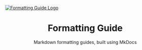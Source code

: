 [![Formatting Guide Logo](https://raw.githubusercontent.com/frogweezer/formatting/master/docs/assets/repo-card.png)](https://frogweezer.github.io/formatting)

<h1 align="center">Formatting Guide</h1>

<p align="center">Markdown formatting guides, built using MkDocs</p>

